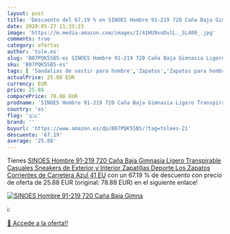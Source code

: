 ```yaml
---
layout: post
title: 'Descuento del 67.19 % en SINOES Hombre 91-219 720 Caña Baja Gimna'
date: 2020-05-27 11:33:23
image: 'https://m.media-amazon.com/images/I/41HU9voDulL._SL400_.jpg'
comments: true
category: ofertas
author: 'tole.es'
slug: 'B07PQK5SB5-es SINOES Hombre 91-219 720 Caña Baja Gimnasia Ligero...'
sku: 'B07PQK5SB5-es'
tags: [ 'Sandalias de vestir para hombre','Zapatos','Zapatos para hombre','Zapatos y complementos','zapatos', ]
actualPrice: 25.88 EUR
currency: EUR
price: 25.88
comparePrice: 78.88 EUR
prodname: 'SINOES Hombre 91-219 720 Caña Baja Gimnasia Ligero Transpirable Casuales Sneakers de Exterior y Interior Zapatillas Deporte Los Zapatos Corrientes de Carretera Azul 41 EU'
country: 'es'
flag: '🇪🇸'
brand: ''
buyurl: 'https://www.amazon.es/dp/B07PQK5SB5/?tag=tolees-21'
descuento: '67.19'
average: '25.88'
---
```


Tienes [SINOES Hombre 91-219 720 Caña Baja Gimnasia Ligero Transpirable Casuales Sneakers de Exterior y Interior Zapatillas Deporte Los Zapatos Corrientes de Carretera Azul 41 EU](https://www.amazon.es/dp/B07PQK5SB5/?tag=tolees-21) con un 67.19 % de descuento con precio de oferta de 25.88 EUR (original: 78.88 EUR) en el siguiente enlace!

[![SINOES Hombre 91-219 720 Caña Baja Gimna](https://m.media-amazon.com/images/I/41HU9voDulL._SL400_.jpg)](https://www.amazon.es/dp/B07PQK5SB5/?tag=tolees-21)

ℹ️:


[🛒 Accede a la oferta!!](https://www.amazon.es/dp/B07PQK5SB5/?tag=tolees-21)

